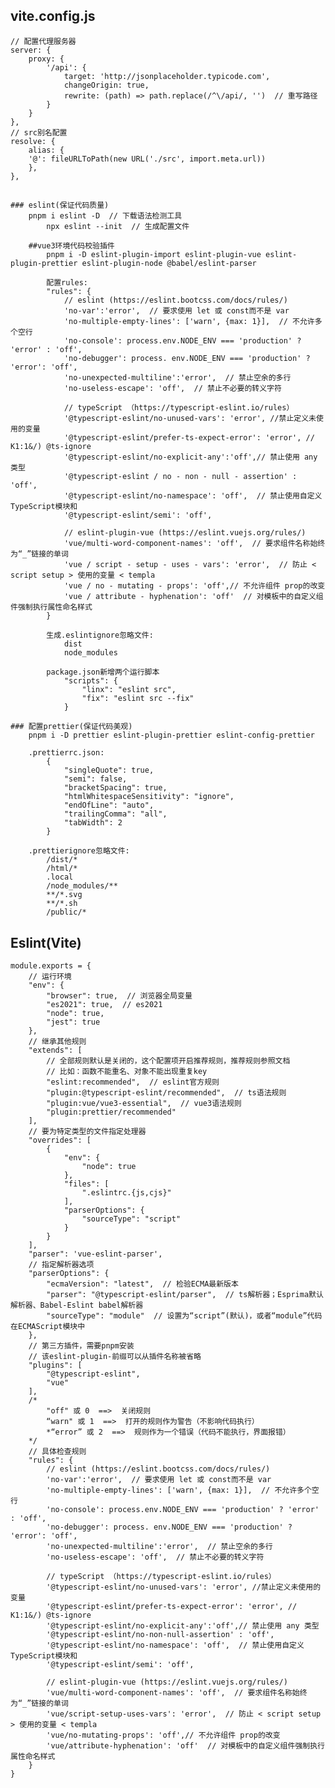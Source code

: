 ## vite.config.js
    // 配置代理服务器
    server: {
        proxy: {
            '/api': {
                target: 'http://jsonplaceholder.typicode.com',
                changeOrigin: true,
                rewrite: (path) => path.replace(/^\/api/, '')  // 重写路径
            }
        }
    },
    // src别名配置
    resolve: {
        alias: {
        '@': fileURLToPath(new URL('./src', import.meta.url))
        },
    },

## 
    ### eslint(保证代码质量)
        pnpm i eslint -D  // 下载语法检测工具
            npx eslint --init  // 生成配置文件

        ##vue3环境代码校验插件
            pnpm i -D eslint-plugin-import eslint-plugin-vue eslint-plugin-prettier eslint-plugin-node @babel/eslint-parser

            配置rules:
            "rules": {
                // eslint (https://eslint.bootcss.com/docs/rules/)
                'no-var':'error',  // 要求使用 let 或 const而不是 var 
                'no-multiple-empty-lines': ['warn', {max: 1}],  // 不允许多个空行
                'no-console': process.env.NODE_ENV === 'production' ? 'error' : 'off',
                'no-debugger': process. env.NODE_ENV === 'production' ? 'error': 'off',
                'no-unexpected-multiline':'error',  // 禁止空余的多行
                'no-useless-escape': 'off',  // 禁止不必要的转义字符

                // typeScript （https://typescript-eslint.io/rules）
                '@typescript-eslint/no-unused-vars': 'error', //禁止定义未使用的变量
                '@typescript-eslint/prefer-ts-expect-error': 'error', // K1:1&/) @ts-ignore
                '@typescript-eslint/no-explicit-any':'off',// 禁止使用 any 类型
                '@typescript-eslint / no - non - null - assertion' : 'off',
                '@typescript-eslint/no-namespace': 'off',  // 禁止使用自定义TypeScript模块和
                '@typescript-eslint/semi': 'off',

                // eslint-plugin-vue (https://eslint.vuejs.org/rules/)
                'vue/multi-word-component-names': 'off',  // 要求组件名称始终为“_”链接的单词
                'vue / script - setup - uses - vars': 'error',  // 防止 < script setup > 使用的变量 < templa
                'vue / no - mutating - props': 'off',// 不允许组件 prop的改变
                'vue / attribute - hyphenation': 'off'  // 对模板中的自定义组件强制执行属性命名样式  
            }

            生成.eslintignore忽略文件:
                dist
                node_modules

            package.json新增两个运行脚本
                "scripts": {
                    "linx": "eslint src",
                    "fix": "eslint src --fix"
                }

    ### 配置prettier(保证代码美观)
        pnpm i -D prettier eslint-plugin-prettier eslint-config-prettier

        .prettierrc.json:
            {
                "singleQuote": true,
                "semi": false,
                "bracketSpacing": true,
                "htmlWhitespaceSensitivity": "ignore",
                "endOfLine": "auto",
                "trailingComma": "all",
                "tabWidth": 2
            }
        
        .prettierignore忽略文件:
            /dist/* 
            /html/*
            .local
            /node_modules/**
            **/*.svg
            **/*.sh 
            /public/*

## Eslint(Vite)
    module.exports = {
        // 运行环境
        "env": {
            "browser": true,  // 浏览器全局变量
            "es2021": true,  // es2021
            "node": true,
            "jest": true
        },
        // 继承其他规则
        "extends": [
            // 全部规则默认是关闭的，这个配置项开启推荐规则，推荐规则参照文档
            // 比如：函数不能重名、对象不能出现重复key
            "eslint:recommended",  // eslint官方规则
            "plugin:@typescript-eslint/recommended",  // ts语法规则
            "plugin:vue/vue3-essential",  // vue3语法规则
            "plugin:prettier/recommended"
        ],
        // 要为特定类型的文件指定处理器
        "overrides": [
            {
                "env": {
                    "node": true
                },
                "files": [
                    ".eslintrc.{js,cjs}"
                ],
                "parserOptions": {
                    "sourceType": "script"
                }
            }
        ],
        "parser": 'vue-eslint-parser',
        // 指定解析器选项
        "parserOptions": {
            "ecmaVersion": "latest",  // 检验ECMA最新版本
            "parser": "@typescript-eslint/parser",  // ts解析器；Esprima默认解析器、Babel-Eslint babel解析器
            "sourceType": "module"  // 设置为“script”(默认)，或者“module”代码在ECMAScript模块中
        },
        // 第三方插件，需要pnpm安装
        // 该eslint-plugin-前缀可以从插件名称被省略
        "plugins": [
            "@typescript-eslint",
            "vue"
        ],
        /*
            "off" 或 0  ==>  关闭规则
            “warn" 或 1  ==>  打开的规则作为警告（不影响代码执行）
            *“error” 或 2  ==>  规则作为一个错误（代码不能执行，界面报错）
        */
        // 具体检查规则
        "rules": {
            // eslint (https://eslint.bootcss.com/docs/rules/)
            'no-var':'error',  // 要求使用 let 或 const而不是 var 
            'no-multiple-empty-lines': ['warn', {max: 1}],  // 不允许多个空行
            'no-console': process.env.NODE_ENV === 'production' ? 'error' : 'off',
            'no-debugger': process. env.NODE_ENV === 'production' ? 'error': 'off',
            'no-unexpected-multiline':'error',  // 禁止空余的多行
            'no-useless-escape': 'off',  // 禁止不必要的转义字符

            // typeScript （https://typescript-eslint.io/rules）
            '@typescript-eslint/no-unused-vars': 'error', //禁止定义未使用的变量
            '@typescript-eslint/prefer-ts-expect-error': 'error', // K1:1&/) @ts-ignore
            '@typescript-eslint/no-explicit-any':'off',// 禁止使用 any 类型
            '@typescript-eslint/no-non-null-assertion' : 'off',
            '@typescript-eslint/no-namespace': 'off',  // 禁止使用自定义TypeScript模块和
            '@typescript-eslint/semi': 'off',

            // eslint-plugin-vue (https://eslint.vuejs.org/rules/)
            'vue/multi-word-component-names': 'off',  // 要求组件名称始终为“_”链接的单词
            'vue/script-setup-uses-vars': 'error',  // 防止 < script setup > 使用的变量 < templa
            'vue/no-mutating-props': 'off',// 不允许组件 prop的改变
            'vue/attribute-hyphenation': 'off'  // 对模板中的自定义组件强制执行属性命名样式  
        }
    }
